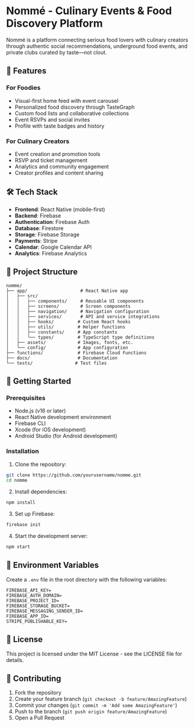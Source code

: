 # Nommé - Culinary Events & Food Discovery Platform

Nommé is a platform connecting serious food lovers with culinary creators through authentic social recommendations, underground food events, and private clubs curated by taste—not clout.

## 🚀 Features

### For Foodies

- Visual-first home feed with event carousel
- Personalized food discovery through TasteGraph
- Custom food lists and collaborative collections
- Event RSVPs and social invites
- Profile with taste badges and history

### For Culinary Creators

- Event creation and promotion tools
- RSVP and ticket management
- Analytics and community engagement
- Creator profiles and content sharing

## 🛠 Tech Stack

- **Frontend**: React Native (mobile-first)
- **Backend**: Firebase
- **Authentication**: Firebase Auth
- **Database**: Firestore
- **Storage**: Firebase Storage
- **Payments**: Stripe
- **Calendar**: Google Calendar API
- **Analytics**: Firebase Analytics

## 📱 Project Structure

```
nomme/
├── app/                    # React Native app
│   ├── src/
│   │   ├── components/     # Reusable UI components
│   │   ├── screens/        # Screen components
│   │   ├── navigation/     # Navigation configuration
│   │   ├── services/       # API and service integrations
│   │   ├── hooks/         # Custom React hooks
│   │   ├── utils/         # Helper functions
│   │   ├── constants/     # App constants
│   │   └── types/         # TypeScript type definitions
│   ├── assets/            # Images, fonts, etc.
│   └── config/            # App configuration
├── functions/             # Firebase Cloud Functions
├── docs/                  # Documentation
└── tests/                # Test files
```

## 🚀 Getting Started

### Prerequisites

- Node.js (v16 or later)
- React Native development environment
- Firebase CLI
- Xcode (for iOS development)
- Android Studio (for Android development)

### Installation

1. Clone the repository:

```bash
git clone https://github.com/yourusername/nomme.git
cd nomme
```

2. Install dependencies:

```bash
npm install
```

3. Set up Firebase:

```bash
firebase init
```

4. Start the development server:

```bash
npm start
```

## 🔑 Environment Variables

Create a `.env` file in the root directory with the following variables:

```
FIREBASE_API_KEY=
FIREBASE_AUTH_DOMAIN=
FIREBASE_PROJECT_ID=
FIREBASE_STORAGE_BUCKET=
FIREBASE_MESSAGING_SENDER_ID=
FIREBASE_APP_ID=
STRIPE_PUBLISHABLE_KEY=
```

## 📝 License

This project is licensed under the MIT License - see the LICENSE file for details.

## 🤝 Contributing

1. Fork the repository
2. Create your feature branch (`git checkout -b feature/AmazingFeature`)
3. Commit your changes (`git commit -m 'Add some AmazingFeature'`)
4. Push to the branch (`git push origin feature/AmazingFeature`)
5. Open a Pull Request
